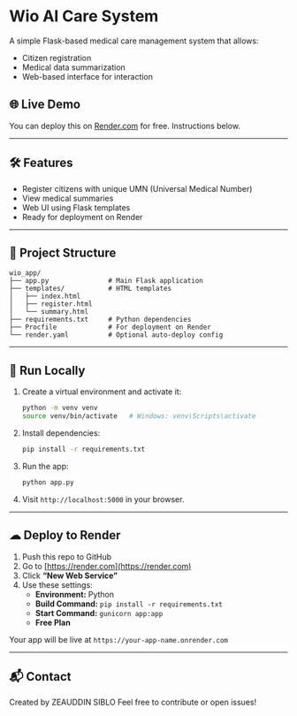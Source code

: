 # Wio AI Care System

A simple Flask-based medical care management system that allows:
- Citizen registration
- Medical data summarization
- Web-based interface for interaction

## 🌐 Live Demo
You can deploy this on [Render.com](https://render.com) for free. Instructions below.

---

## 🛠 Features

- Register citizens with unique UMN (Universal Medical Number)
- View medical summaries
- Web UI using Flask templates
- Ready for deployment on Render

---

## 📁 Project Structure

```
wio_app/
├── app.py               # Main Flask application
├── templates/           # HTML templates
│   ├── index.html
│   ├── register.html
│   └── summary.html
├── requirements.txt     # Python dependencies
├── Procfile             # For deployment on Render
└── render.yaml          # Optional auto-deploy config
```

---

## 🚀 Run Locally

1. Create a virtual environment and activate it:
   ```bash
   python -m venv venv
   source venv/bin/activate   # Windows: venv\Scripts\activate
   ```

2. Install dependencies:
   ```bash
   pip install -r requirements.txt
   ```

3. Run the app:
   ```bash
   python app.py
   ```

4. Visit `http://localhost:5000` in your browser.

---

## ☁ Deploy to Render

1. Push this repo to GitHub
2. Go to [https://render.com](https://render.com)
3. Click **“New Web Service”**
4. Use these settings:
   - **Environment:** Python
   - **Build Command:** `pip install -r requirements.txt`
   - **Start Command:** `gunicorn app:app`
   - **Free Plan**

Your app will be live at `https://your-app-name.onrender.com`

---

## 📬 Contact

Created by ZEAUDDIN SIBLO
Feel free to contribute or open issues!

